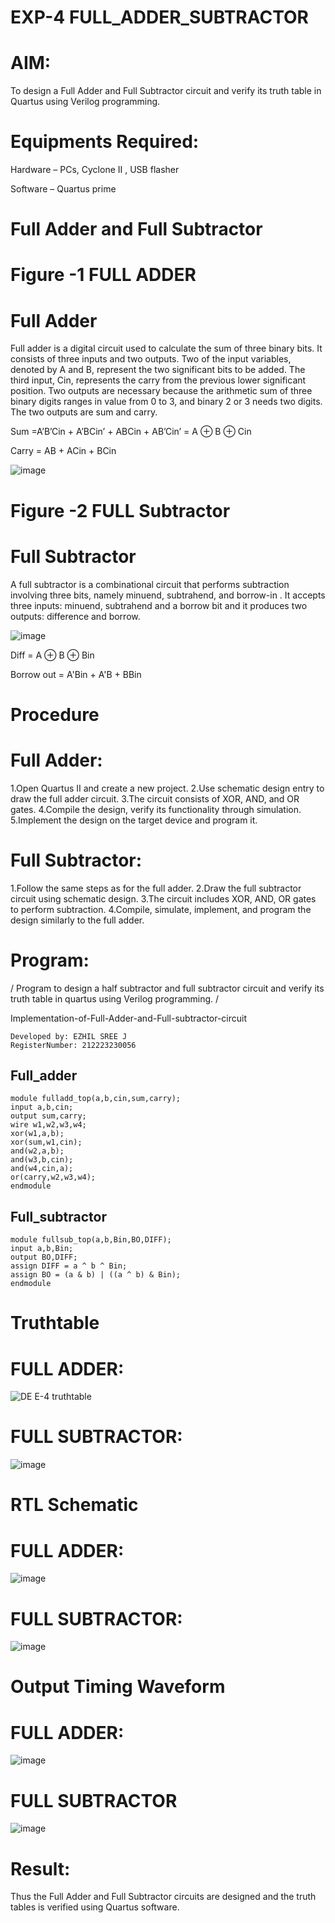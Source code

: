 # EXP-4 FULL_ADDER_SUBTRACTOR



 # AIM:  

To design a Full Adder and Full Subtractor circuit and verify its truth table in Quartus using Verilog programming.

 # Equipments Required:  

Hardware – PCs, Cyclone II , USB flasher

Software – Quartus prime

  # Full Adder and Full Subtractor  

 # Figure -1 FULL ADDER  

 # Full Adder  

Full adder is a digital circuit used to calculate the sum of three binary bits. It consists of three inputs and two outputs. Two of the input variables, denoted by A and B, represent the two significant bits to be added. The third input, Cin, represents the carry from the previous lower significant position. Two outputs are necessary because the arithmetic sum of three binary digits ranges in value from 0 to 3, and binary 2 or 3 needs two digits. The two outputs are sum and carry.

Sum =A’B’Cin + A’BCin’ + ABCin + AB’Cin’ = A ⊕ B ⊕ Cin 

Carry = AB + ACin + BCin

![image](https://github.com/naavaneetha/FULL_ADDER_SUBTRACTOR/assets/154305477/0f30ba51-5ffb-4198-845f-18e054f675e7)

#  Figure -2 FULL Subtractor  

 # Full Subtractor  

A full subtractor is a combinational circuit that performs subtraction involving three bits, namely minuend, subtrahend, and borrow-in . It accepts three inputs: minuend, subtrahend and a borrow bit and it produces two outputs: difference and borrow.

![image](https://github.com/naavaneetha/FULL_ADDER_SUBTRACTOR/assets/154305477/02b24f51-ab51-4304-9ad6-7b81ffc1ead5)

Diff = A ⊕ B ⊕ Bin 

Borrow out = A'Bin + A'B + BBin



 # Procedure  


#  Full Adder:  


1.Open Quartus II and create a new project.
2.Use schematic design entry to draw the full adder circuit. 
3.The circuit consists of XOR, AND, and OR gates. 
4.Compile the design, verify its functionality through simulation. 
5.Implement the design on the target device and program it.

 # Full Subtractor:   

1.Follow the same steps as for the full adder. 
2.Draw the full subtractor circuit using schematic design. 
3.The circuit includes XOR, AND, OR gates to perform subtraction. 
4.Compile, simulate, implement, and program the design similarly to the full adder.

 # Program:  

/  Program to design a half subtractor and full subtractor circuit and verify its truth table in quartus using Verilog programming. /

  Implementation-of-Full-Adder-and-Full-subtractor-circuit  
``` 
Developed by: EZHIL SREE J
RegisterNumber: 212223230056
```

## Full_adder
```
module fulladd_top(a,b,cin,sum,carry);
input a,b,cin;
output sum,carry;
wire w1,w2,w3,w4;       
xor(w1,a,b);
xor(sum,w1,cin);        
and(w2,a,b);
and(w3,b,cin);
and(w4,cin,a);
or(carry,w2,w3,w4);
endmodule 
```
## Full_subtractor
```
module fullsub_top(a,b,Bin,BO,DIFF);
input a,b,Bin;
output BO,DIFF;
assign DIFF = a ^ b ^ Bin;
assign BO = (a & b) | ((a ^ b) & Bin);
endmodule
```
 # Truthtable  

#  FULL ADDER:  

![DE E-4 truthtable](https://github.com/04Varsha/FULL_ADDER_SUBTRACTOR/assets/149035374/7116d2bf-8e90-4e96-bfd5-d62af11a317a)

#  FULL SUBTRACTOR:  

![image](https://github.com/user-attachments/assets/3abd4f65-cc9f-46da-96a1-d336648b2f74)

 # RTL Schematic  

 # FULL ADDER:  

![image](https://github.com/user-attachments/assets/d2735de8-e6e6-4ad5-a754-115f3aea7616)

#  FULL SUBTRACTOR:  

![image](https://github.com/user-attachments/assets/1a4cd9cf-8026-4f4a-b78a-2374be2ecdc0)


#  Output Timing Waveform  

# FULL ADDER:
![image](https://github.com/user-attachments/assets/12396e7b-7b47-4137-9aa7-b7d38e54fd7d)


#  FULL SUBTRACTOR  
![image](https://github.com/user-attachments/assets/9debf92f-c87f-45bc-b147-fccbf5c2b190)

#  Result:  

Thus the Full Adder and Full Subtractor circuits are designed and the truth tables is verified using Quartus software.



